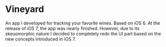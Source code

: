 Vineyard
========

An app I developed for tracking your favorite wines. Based on iOS 6. At the release of iOS 7, the app was nearly finished. However, due to its skeuomorphic nature I decided to completely redo the UI part based on the new concepts introduced in iOS 7. 
